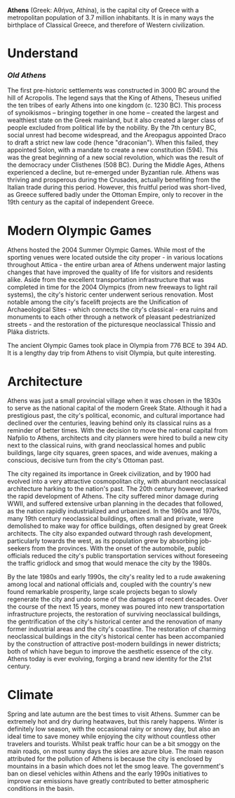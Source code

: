 <b>Athens</b> (Greek: Αθήνα, Athína), is the capital city of Greece with a metropolitan population of 3.7 million inhabitants. It is in many ways the birthplace of Classical Greece, and therefore of Western civilization. 

<h1>Understand </h1>

<h3> <i>Old Athens</i> </h3>

The first pre-historic settlements was constructed in 3000 BC around the hill of Acropolis. The legend says that the King of Athens, Theseus unified the ten tribes of early Athens into one kingdom (c. 1230 BC). This process of synoikismos – bringing together in one home – created the largest and wealthiest state on the Greek mainland, but it also created a larger class of people excluded from political life by the nobility. By the 7th century BC, social unrest had become widespread, and the Areopagus appointed Draco to draft a strict new law code (hence "draconian"). When this failed, they appointed Solon, with a mandate to create a new constitution (594). This was the great beginning of a new social revolution, which was the result of the democracy under Clisthenes (508 BC). During the Middle Ages, Athens experienced a decline, but re-emerged under Byzantian rule. Athens was thriving and prosperous during the Crusades, actually benefiting from the Italian trade during this period. However, this fruitful period was short-lived, as Greece suffered badly under the Ottoman Empire, only to recover in the 19th century as the capital of independent Greece. 

<h1>Modern Olympic Games </h1>

Athens hosted the 2004 Summer Olympic Games. While most of the sporting venues were located outside the city proper - in various locations throughout Attica - the entire urban area of Athens underwent major lasting changes that have improved the quality of life for visitors and residents alike. Aside from the excellent transportation infrastructure that was completed in time for the 2004 Olympics (from new freeways to light rail systems), the city's historic center underwent serious renovation. Most notable among the city's facelift projects are the Unification of Archaeological Sites - which connects the city's classical - era ruins and monuments to each other through a network of pleasant pedestrianized streets - and the restoration of the picturesque neoclassical Thissio and Pláka districts. 

The ancient Olympic Games took place in Olympia from 776 BCE to 394 AD. It is a lengthy day trip from Athens to visit Olympia, but quite interesting. 

<h1>Architecture </h1>

Athens was just a small provincial village when it was chosen in the 1830s to serve as the national capital of the modern Greek State. Although it had a prestigious past, the city's political, economic, and cultural importance had declined over the centuries, leaving behind only its classical ruins as a reminder of better times. With the decision to move the national capital from Nafplio to Athens, architects and city planners were hired to build a new city next to the classical ruins, with grand neoclassical homes and public buildings, large city squares, green spaces, and wide avenues, making a conscious, decisive turn from the city's Ottoman past. 

The city regained its importance in Greek civilization, and by 1900 had evolved into a very attractive cosmopolitan city, with abundant neoclassical architecture harking to the nation's past. The 20th century however, marked the rapid development of Athens. The city suffered minor damage during WWII, and suffered extensive urban planning in the decades that followed, as the nation rapidly industrialized and urbanized. In the 1960s and 1970s, many 19th century neoclassical buildings, often small and private, were demolished to make way for office buildings, often designed by great Greek architects. The city also expanded outward through rash development, particularly towards the west, as its population grew by absorbing job-seekers from the provinces. With the onset of the automobile, public officials reduced the city's public transportation services without foreseeing the traffic gridlock and smog that would menace the city by the 1980s. 

By the late 1980s and early 1990s, the city's reality led to a rude awakening among local and national officials and, coupled with the country's new found remarkable prosperity, large scale projects began to slowly regenerate the city and undo some of the damages of recent decades. Over the course of the next 15 years, money was poured into new transportation infrastructure projects, the restoration of surviving neoclassical buildings, the gentrification of the city's historical center and the renovation of many former industrial areas and the city's coastline. The restoration of charming neoclassical buildings in the city's historical center has been accompanied by the construction of attractive post-modern buildings in newer districts; both of which have begun to improve the aesthetic essence of the city. Athens today is ever evolving, forging a brand new identity for the 21st century. 

<h1>Climate </h1>

Spring and late autumn are the best times to visit Athens. Summer can be extremely hot and dry during heatwaves, but this rarely happens. Winter is definitely low season, with the occasional rainy or snowy day, but also an ideal time to save money while enjoying the city without countless other travelers and tourists. Whilst peak traffic hour can be a bit smoggy on the main roads, on most sunny days the skies are azure blue. The main reason attributed for the pollution of Athens is because the city is enclosed by mountains in a basin which does not let the smog leave. The government's ban on diesel vehicles within Athens and the early 1990s initiatives to improve car emissions have greatly contributed to better atmospheric conditions in the basin.
